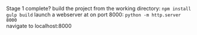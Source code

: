 Stage 1 complete?
    build the project from the working directory:
        `npm install`
        `gulp build`
    launch a webserver at on port 8000:
        `python -m http.server 8000`    
    navigate to localhost:8000
